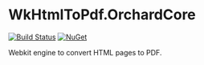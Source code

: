 # WkHtmlToPdf.OrchardCore

[![Build Status](https://dev.azure.com/orchardcoreeng/public/_apis/build/status/alexbocharov.WkHtmlToPdf.OrchardCore)](https://dev.azure.com/orchardcoreeng/public/_build/latest?definitionId=2)
[![NuGet](https://img.shields.io/nuget/v/WkHtmlToPdf.OrchardCore.svg)](https://www.nuget.org/packages/WkHtmlToPdf.OrchardCore)

Webkit engine to convert HTML pages to PDF.